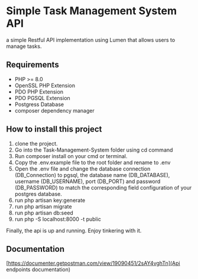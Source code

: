# Simple Task Management System API

a simple Restful API implementation using Lumen that allows users to manage tasks.

## Requirements
- PHP >= 8.0
- OpenSSL PHP Extension
- PDO PHP Extension
- PDO PGSQL Extension
- Postgress Database
- composer dependency manager

## How to install this project
1. clone the project.
2. Go into the Task-Management-System folder using cd command
3. Run composer install on your cmd or terminal.
4. Copy the .env.example file to the root folder and rename to .env
5. Open the .env file and change the database connection (DB_Connection) to pgsql, the database name (DB_DATABASE), username (DB_USERNAME), port (DB_PORT) and password (DB_PASSWORD) to match the corresponding field configuration of your postgres database.
6. run php artisan key:generate
7. run php artisan migrate
8. run php artisan db:seed
9. run php -S localhost:8000 -t public

Finally, the api is up and running. Enjoy tinkering with it.
 

 ## Documentation
 [https://documenter.getpostman.com/view/19090451/2sAY4vghTn](Api endpoints documentation)

